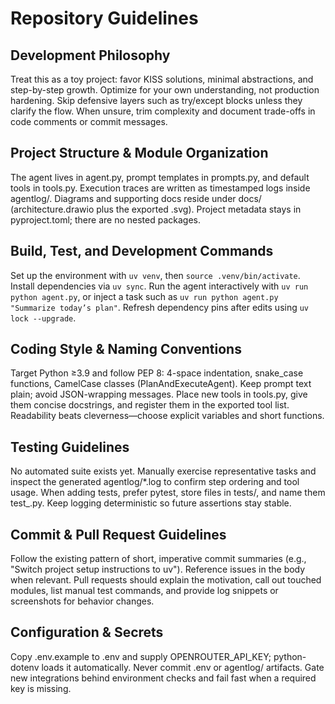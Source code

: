 # Repository Guidelines

## Development Philosophy
Treat this as a toy project: favor KISS solutions, minimal abstractions, and step-by-step growth. Optimize for your own understanding, not production hardening. Skip defensive layers such as try/except blocks unless they clarify the flow. When unsure, trim complexity and document trade-offs in code comments or commit messages.

## Project Structure & Module Organization
The agent lives in agent.py, prompt templates in prompts.py, and default tools in tools.py. Execution traces are written as timestamped logs inside agentlog/. Diagrams and supporting docs reside under docs/ (architecture.drawio plus the exported .svg). Project metadata stays in pyproject.toml; there are no nested packages.

## Build, Test, and Development Commands
Set up the environment with `uv venv`, then `source .venv/bin/activate`. Install dependencies via `uv sync`. Run the agent interactively with `uv run python agent.py`, or inject a task such as `uv run python agent.py "Summarize today’s plan"`. Refresh dependency pins after edits using `uv lock --upgrade`.

## Coding Style & Naming Conventions
Target Python ≥3.9 and follow PEP 8: 4-space indentation, snake_case functions, CamelCase classes (PlanAndExecuteAgent). Keep prompt text plain; avoid JSON-wrapping messages. Place new tools in tools.py, give them concise docstrings, and register them in the exported tool list. Readability beats cleverness—choose explicit variables and short functions.

## Testing Guidelines
No automated suite exists yet. Manually exercise representative tasks and inspect the generated agentlog/*.log to confirm step ordering and tool usage. When adding tests, prefer pytest, store files in tests/, and name them test_<feature>.py. Keep logging deterministic so future assertions stay stable.

## Commit & Pull Request Guidelines
Follow the existing pattern of short, imperative commit summaries (e.g., "Switch project setup instructions to uv"). Reference issues in the body when relevant. Pull requests should explain the motivation, call out touched modules, list manual test commands, and provide log snippets or screenshots for behavior changes.

## Configuration & Secrets
Copy .env.example to .env and supply OPENROUTER_API_KEY; python-dotenv loads it automatically. Never commit .env or agentlog/ artifacts. Gate new integrations behind environment checks and fail fast when a required key is missing.
